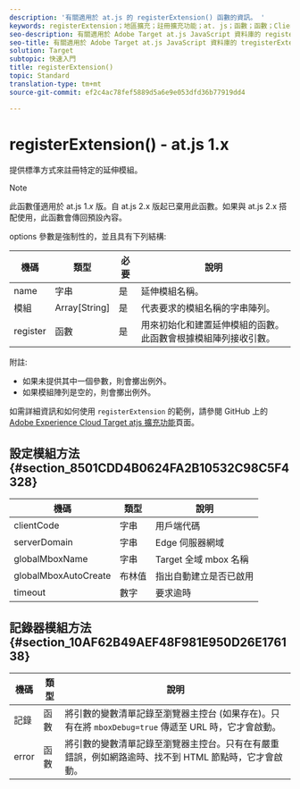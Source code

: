 ```yaml
---
description: '有關適用於 at.js 的 registerExtension() 函數的資訊。 '
keywords: registerExtension；地區擴充；註冊擴充功能；at. js；函數；函數；ClientCode；ServerDomain；globalmboxName；GlobalmboxReade；逾時
seo-description: 有關適用於 Adobe Target at.js JavaScript 資料庫的 registerExtension() 函數的資訊。
seo-title: 有關適用於 Adobe Target at.js JavaScript 資料庫的 tregisterExtension() 函數的資訊。
solution: Target
subtopic: 快速入門
title: registerExtension()
topic: Standard
translation-type: tm+mt
source-git-commit: ef2c4ac78fef5889d5a6e9e053dfd36b77919dd4

---
```



# registerExtension() - at.js 1.x

提供標準方式來註冊特定的延伸模組。

>[!NOTE]
>
>此函數僅適用於 at.js 1.*x* 版。自 at.js 2.x 版起已棄用此函數。如果與 at.js 2.x 搭配使用，此函數會傳回預設內容。

options 參數是強制性的，並且具有下列結構:

| 機碼 | 類型 | 必要 | 說明 |
|--- |--- |--- |--- |
| name | 字串 | 是 | 延伸模組名稱。 |
| 模組 | Array[String] | 是 | 代表要求的模組名稱的字串陣列。 |
| register | 函數 | 是 | 用來初始化和建置延伸模組的函數。此函數會根據模組陣列接收引數。 |

附註:

* 如果未提供其中一個參數，則會擲出例外。
* 如果模組陣列是空的，則會擲出例外。

如需詳細資訊和如何使用 `registerExtension` 的範例，請參閱 GitHub 上的 [Adobe Experience Cloud Target atjs 擴充功能](https://github.com/Adobe-Marketing-Cloud/target-atjs-extensions)頁面。

## 設定模組方法 {#section_8501CDD4B0624FA2B10532C98C5F4328}

| 機碼 | 類型 | 說明 |
|--- |--- |--- |
| clientCode | 字串 | 用戶端代碼 |
| serverDomain | 字串 | Edge 伺服器網域 |
| globalMboxName | 字串 | Target 全域 mbox 名稱 |
| globalMboxAutoCreate | 布林值 | 指出自動建立是否已啟用 |
| timeout | 數字 | 要求逾時 |

## 記錄器模組方法 {#section_10AF62B49AEF48F981E950D26E176138}

| 機碼 | 類型 | 說明 |
|--- |--- |--- |
| 記錄 | 函數 | 將引數的變數清單記錄至瀏覽器主控台 (如果存在)。只有在將 `mboxDebug=true` 傳遞至 URL 時，它才會啟動。 |
| error | 函數 | 將引數的變數清單記錄至瀏覽器主控台。只有在有嚴重錯誤，例如網路逾時、找不到 HTML 節點時，它才會啟動。 |
